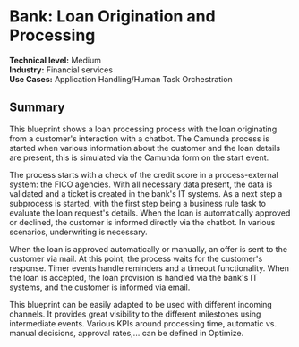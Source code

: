 # Bank: Loan Origination and Processing

**Technical level:** Medium
<br>
**Industry:** Financial services
<br>
**Use Cases:** Application Handling/Human Task Orchestration

## Summary

This blueprint shows a loan processing process with the loan originating from a customer's interaction with a chatbot. The Camunda process is started when various information about the customer and the loan details are present, this is simulated via the Camunda form on the start event.

The process starts with a check of the credit score in a process-external system: the FICO agencies. With all necessary data present, the data is validated and a ticket is created in the bank's IT systems. As a next step a subprocess is started, with the first step being a business rule task to evaluate the loan request's details. When the loan is automatically approved or declined, the customer is informed directly via the chatbot. In various scenarios, underwriting is necessary.

When the loan is approved automatically or manually, an offer is sent to the customer via mail. At this point, the process waits for the customer's response. Timer events handle reminders and a timeout functionality. When the loan is accepted, the loan provision is handled via the bank's IT systems, and the customer is informed via email.

This blueprint can be easily adapted to be used with different incoming channels. It provides great visibility to the different milestones using intermediate events. Various KPIs around processing time, automatic vs. manual decisions, approval rates,... can be defined in Optimize.
